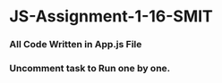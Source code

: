 # JS-Assignment-1-16-SMIT

### All Code Written in App.js File

### Uncomment task to Run one by one.
